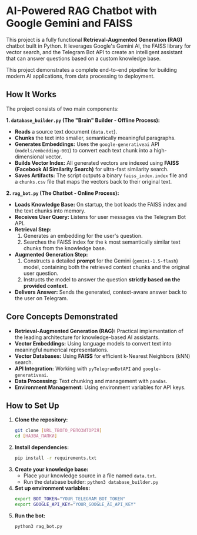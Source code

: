 # AI-Powered RAG Chatbot with Google Gemini and FAISS

This project is a fully functional **Retrieval-Augmented Generation (RAG)** chatbot built in Python. It leverages Google's Gemini AI, the FAISS library for vector search, and the Telegram Bot API to create an intelligent assistant that can answer questions based on a custom knowledge base.

This project demonstrates a complete end-to-end pipeline for building modern AI applications, from data processing to deployment.

## How It Works

The project consists of two main components:

**1. `database_builder.py` (The "Brain" Builder - Offline Process):**
-   **Reads** a source text document (`data.txt`).
-   **Chunks** the text into smaller, semantically meaningful paragraphs.
-   **Generates Embeddings:** Uses the `google-generativeai` API (`models/embedding-001`) to convert each text chunk into a high-dimensional vector.
-   **Builds Vector Index:** All generated vectors are indexed using **FAISS (Facebook AI Similarity Search)** for ultra-fast similarity search.
-   **Saves Artifacts:** The script outputs a binary `faiss_index.index` file and a `chunks.csv` file that maps the vectors back to their original text.

**2. `rag_bot.py` (The Chatbot - Online Process):**
-   **Loads Knowledge Base:** On startup, the bot loads the FAISS index and the text chunks into memory.
-   **Receives User Query:** Listens for user messages via the Telegram Bot API.
-   **Retrieval Step:**
    1.  Generates an embedding for the user's question.
    2.  Searches the FAISS index for the `k` most semantically similar text chunks from the knowledge base.
-   **Augmented Generation Step:**
    1.  Constructs a detailed **prompt** for the Gemini (`gemini-1.5-flash`) model, containing both the retrieved context chunks and the original user question.
    2.  Instructs the model to answer the question **strictly based on the provided context**.
-   **Delivers Answer:** Sends the generated, context-aware answer back to the user on Telegram.

## Core Concepts Demonstrated

-   **Retrieval-Augmented Generation (RAG):** Practical implementation of the leading architecture for knowledge-based AI assistants.
-   **Vector Embeddings:** Using language models to convert text into meaningful numerical representations.
-   **Vector Databases:** Using **FAISS** for efficient k-Nearest Neighbors (kNN) search.
-   **API Integration:** Working with `pyTelegramBotAPI` and `google-generativeai`.
-   **Data Processing:** Text chunking and management with `pandas`.
-   **Environment Management:** Using environment variables for API keys.

## How to Set Up

1.  **Clone the repository:**
    ```bash
    git clone [URL_ТВОГО_РЕПОЗИТОРІЯ]
    cd [НАЗВА_ПАПКИ]
    ```
2.  **Install dependencies:**
    ```bash
    pip install -r requirements.txt
    ```
3.  **Create your knowledge base:**
    -   Place your knowledge source in a file named `data.txt`.
    -   Run the database builder: `python3 database_builder.py`
4.  **Set up environment variables:**
    ```bash
    export BOT_TOKEN="YOUR_TELEGRAM_BOT_TOKEN"
    export GOOGLE_API_KEY="YOUR_GOOGLE_AI_API_KEY"
    ```
5.  **Run the bot:**
    ```bash
    python3 rag_bot.py
    ```
